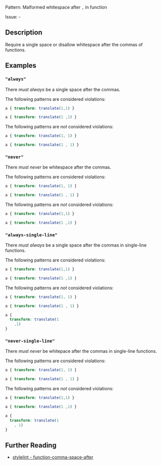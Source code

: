 Pattern: Malformed whitespace after `,` in function

Issue: -

## Description

Require a single space or disallow whitespace after the commas of functions.

## Examples

### `"always"`

There *must always* be a single space after the commas.

The following patterns are considered violations:

```css
a { transform: translate(1,1) }
```

```css
a { transform: translate(1 ,1) }
```

The following patterns are *not* considered violations:

```css
a { transform: translate(1, 1) }
```

```css
a { transform: translate(1 , 1) }
```

### `"never"`

There *must never* be whitespace after the commas.

The following patterns are considered violations:

```css
a { transform: translate(1, 1) }
```

```css
a { transform: translate(1 , 1) }
```

The following patterns are *not* considered violations:

```css
a { transform: translate(1,1) }
```

```css
a { transform: translate(1 ,1) }
```

### `"always-single-line"`

There *must always* be a single space after the commas in single-line functions.

The following patterns are considered violations:

```css
a { transform: translate(1,1) }
```

```css
a { transform: translate(1 ,1) }
```

The following patterns are *not* considered violations:

```css
a { transform: translate(1, 1) }
```

```css
a { transform: translate(1 , 1) }
```

```css
a {
  transform: translate(1
    ,1)
}
```

### `"never-single-line"`

There *must never* be whitepace after the commas in single-line functions.

The following patterns are considered violations:

```css
a { transform: translate(1, 1) }
```

```css
a { transform: translate(1 , 1) }
```

The following patterns are *not* considered violations:

```css
a { transform: translate(1,1) }
```

```css
a { transform: translate(1 ,1) }
```

```css
a {
  transform: translate(1
    , 1)
}
```

## Further Reading

* [stylelint - function-comma-space-after](https://stylelint.io/user-guide/rules/function-comma-space-after)
